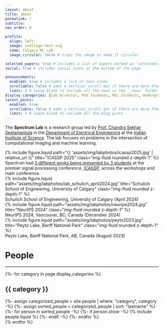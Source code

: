 ```yaml
---
layout: about
title: about
permalink: /
subtitle:
nav_order: 0

profile:
  align: left
  image: ucmllogo-text.svg
  name: Calgary ML Lab
  image_circular: false # crops the image to make it circular

selected_papers: true # includes a list of papers marked as "selected={true}"
social: true # includes social icons at the bottom of the page

announcements:
  enabled: true # includes a list of news items
  scrollable: false # adds a vertical scroll bar if there are more than 3 news items
  limit: 3 # leave blank to include all the news in the `_news` folder
display_categories: [Lab Director, PhD Students, MSc Students, Undergraduates]
latest_posts:
  enabled: true
  scrollable: false # adds a vertical scroll bar if there are more than 3 new posts items
  limit: 3 # leave blank to include all the blog posts
---
```


The **Spectrum Lab**
is a research group led by [Prof. Chandra Sekhar Seelamantula](https://ee.iisc.ac.in/chandra-sekhar-seelamantula/) in the [Department of Electrical Engineering](https://ee.iisc.ac.in/) at the [Indian Institute of Science](https://iisc.ac.in/). The lab focuses on problems in the intersection of computational imaging and machine learning.

<div class="row">
    <div class="col-sm mt-3 mt-md-0">
        {% include figure.liquid path="{{ 'assets/img/labphotos/icassp2025.jpg' | relative_url }}" title="ICASSP 2025" class="img-fluid rounded z-depth-1" %}
    </div>
</div>
<div class="caption">
    Spectrum had <a href="{{ 'assets/img/labphotos/icassp2025.jpg' | relative_url }}">3 different works being presented by 3 students</a> at the premier signal processing conference, <a href="https://2025.ieeeicassp.org/">ICASSP</a>, across the workshops and main conference.
</div>

<div class="row align-items-center">
    <div class="col-sm mt-3 mt-md-0">
        {% include figure.liquid path="assets/img/labphotos/lab_schulich_april2024.jpg" title="Schulich School of Engineering, University of Calgary" class="img-fluid rounded z-depth-1" %}
        <div class="caption">
            Schulich School of Engineering, University of Calgary (April 2024)
        </div>
    </div>
    <div class="col-sm">
    <div class="col-sm mt-3 mt-md-0">
        {% include figure.liquid path="assets/img/labphotos/neurips2024.jpg" title="NeurIPS 2024" class="img-fluid rounded z-depth-1" %}
        <div class="caption">
            NeurIPS 2024, Vancouver, BC, Canada (December 2024)
        </div>
    </div>
    <div class="col-sm mt-3 mt-md-0">
        {% include figure.liquid path="assets/img/labphotos/peyto2023.jpg" title="Peyto Lake, Banff National Park" class="img-fluid rounded z-depth-1" %}
        <div class="caption">
            Peyto Lake, Banff National Park, AB, Canada (August 2023)
        </div>
    </div>
    </div>
</div>

# People
<hr style="border-top: 1px solid #bbb;">

<!-- pages/people.md -->
<div class="people">
  <!-- Display categorized people except Alumni -->
  {%- for category in page.display_categories %}
      <h2 class="category">{{ category }}</h2>
      {%- assign categorized_people = site.people | where: "category", category -%}
      {%- assign sorted_people = categorized_people | sort: "lastname" %}
      <!-- Generate cards for each person -->
      <div class="grid">
        {%- for person in sorted_people -%}
          {%- if person.show -%}
            {% include people.liquid %}
          {%- endif -%}
        {%- endfor %}
      </div>
  {% endfor %}
</div>
